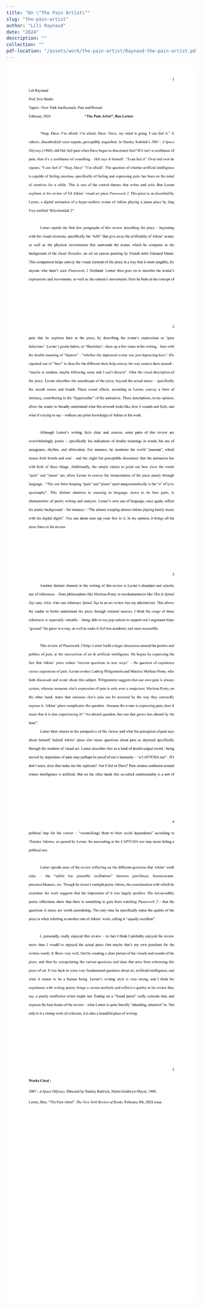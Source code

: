 ```yaml
---
title: "On \"The Pain Artist\""
slug: "the-pain-artist"
author: "Lili Raynaud"
date: "2024"
description: ""
collection: ""
pdf-location: "/assets/work/the-pain-artist/Raynaud-the-pain-artist.pdf"
---
```


<img src="/assets/work/the-pain-artist/Raynaud-the-pain-artist-1.webp" class="vertical-image">
<img src="/assets/work/the-pain-artist/Raynaud-the-pain-artist-2.webp" class="vertical-image">
<img src="/assets/work/the-pain-artist/Raynaud-the-pain-artist-3.webp" class="vertical-image">
<img src="/assets/work/the-pain-artist/Raynaud-the-pain-artist-4.webp" class="vertical-image">
<img src="/assets/work/the-pain-artist/Raynaud-the-pain-artist-5.webp" class="vertical-image">
